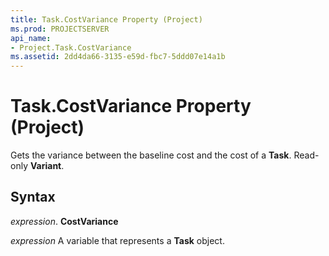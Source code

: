 ```yaml
---
title: Task.CostVariance Property (Project)
ms.prod: PROJECTSERVER
api_name:
- Project.Task.CostVariance
ms.assetid: 2dd4da66-3135-e59d-fbc7-5ddd07e14a1b
---
```



# Task.CostVariance Property (Project)

Gets the variance between the baseline cost and the cost of a  **Task**. Read-only **Variant**.


## Syntax

 _expression_. **CostVariance**

 _expression_ A variable that represents a **Task** object.


